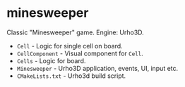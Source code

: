 # minesweeper
Classic "Minesweeper" game.
Engine: Urho3D.

* `Cell` - Logic for single cell on board.
* `CellComponent` - Visual component for `Cell`.
* `Cells` - Logic for board.
* `Minesweeper` - Urho3D application, events, UI, input etc.
* `CMakeLists.txt` - Urho3d build script.
